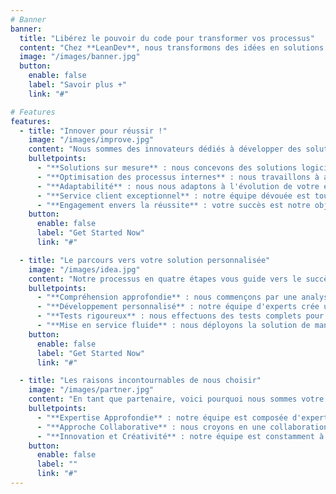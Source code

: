 ```yaml
---
# Banner
banner:
  title: "Libérez le pouvoir du code pour transformer vos processus"
  content: "Chez **LeanDev**, nous transformons des idées en solutions logicielles sur mesure, débloquant ainsi l'efficacité et la productivité de votre entreprise."
  image: "/images/banner.jpg"
  button:
    enable: false
    label: "Savoir plus +"
    link: "#"

# Features
features:
  - title: "Innover pour réussir !"
    image: "/images/improve.jpg"
    content: "Nous sommes des innovateurs dédiés à développer des solutions logicielles sur mesure, optimisant vos processus internes pour un succès durable."
    bulletpoints:
      - "**Solutions sur mesure** : nous concevons des solutions logicielles personnalisées qui répondent spécifiquement aux  besoins de votre entreprise."
      - "**Optimisation des processus internes** : nous travaillons à améliorer l'efficacité opérationnelle en identifiant et en résolvant les goulets d'étranglement dans vos processus internes"
      - "**Adaptabilité** : nous nous adaptons à l'évolution de votre entreprise et de vos besoins pour garantir que nos solutions restent pertinentes et performantes."
      - "**Service client exceptionnel** : notre équipe dévouée est toujours disponible pour répondre à vos questions et résoudre les problèmes rapidement et efficacement."
      - "**Engagement envers la réussite** : votre succès est notre objectif ultime. Nous travaillons main dans la main avec vous pour garantir que nos solutions contribuent à l'atteinte de vos objectifs commerciaux."
    button:
      enable: false
      label: "Get Started Now"
      link: "#"

  - title: "Le parcours vers votre solution personnalisée"
    image: "/images/idea.jpg"
    content: "Notre processus en quatre étapes vous guide vers le succès:"
    bulletpoints:
      - "**Compréhension approfondie** : nous commençons par une analyse approfondie de vos besoins pour concevoir une solution sur mesure."
      - "**Développement personnalisé** : notre équipe d'experts crée une solution logicielle sur mesure spécialement pour vous."
      - "**Tests rigoureux** : nous effectuons des tests complets pour garantir que la solution répond à toutes vos exigences."
      - "**Mise en service fluide** : nous déployons la solution de manière transparente pour vous permettre de profiter immédiatement de ses avantages."
    button:
      enable: false
      label: "Get Started Now"
      link: "#"

  - title: "Les raisons incontournables de nous choisir"
    image: "/images/partner.jpg"
    content: "En tant que partenaire, voici pourquoi nous sommes votre choix évident:"
    bulletpoints:
      - "**Expertise Approfondie** : notre équipe est composée d'experts chevronnés dans le domaine du développement logiciel sur mesure. Nous avons une connaissance approfondie des technologies et des meilleures pratiques pour créer des solutions de haute qualité."
      - "**Approche Collaborative** : nous croyons en une collaboration étroite avec nos clients. Votre équipe fera partie intégrante du processus de développement, ce qui garantit que les solutions répondent parfaitement à vos besoins."
      - "**Innovation et Créativité** : notre équipe est constamment à la recherche de nouvelles idées et de nouvelles approches pour résoudre les défis complexes. Nous apportons une perspective créative à chaque projet." 
    button:
      enable: false
      label: ""
      link: "#"
---
```

